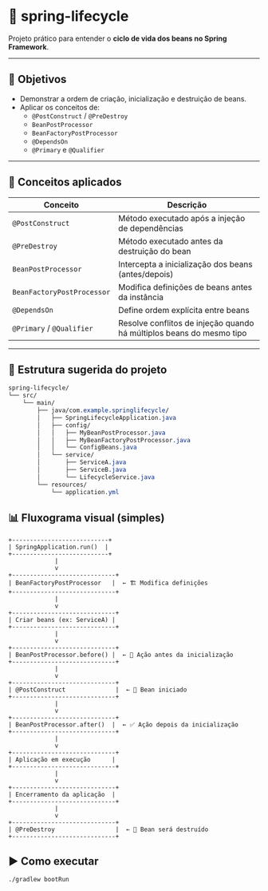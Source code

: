 # 🔄 spring-lifecycle

Projeto prático para entender o **ciclo de vida dos beans no Spring Framework**.

---

## 🎯 Objetivos

- Demonstrar a ordem de criação, inicialização e destruição de beans.
- Aplicar os conceitos de:
  - `@PostConstruct` / `@PreDestroy`
  - `BeanPostProcessor`
  - `BeanFactoryPostProcessor`
  - `@DependsOn`
  - `@Primary` e `@Qualifier`

---

## 🧠 Conceitos aplicados

| Conceito                    | Descrição                                                                 |
|----------------------------|---------------------------------------------------------------------------|
| `@PostConstruct`           | Método executado após a injeção de dependências                           |
| `@PreDestroy`              | Método executado antes da destruição do bean                              |
| `BeanPostProcessor`        | Intercepta a inicialização dos beans (antes/depois)                       |
| `BeanFactoryPostProcessor` | Modifica definições de beans antes da instância                           |
| `@DependsOn`               | Define ordem explícita entre beans                                        |
| `@Primary` / `@Qualifier`  | Resolve conflitos de injeção quando há múltiplos beans do mesmo tipo       |

---

## 📁 Estrutura sugerida do projeto

```css
spring-lifecycle/
└── src/
    └── main/
        ├── java/com.example.springlifecycle/
        │   ├── SpringLifecycleApplication.java
        │   ├── config/
        │   │   ├── MyBeanPostProcessor.java
        │   │   ├── MyBeanFactoryPostProcessor.java
        │   │   └── ConfigBeans.java
        │   └── service/
        │       ├── ServiceA.java
        │       ├── ServiceB.java
        │       └── LifecycleService.java
        └── resources/
            └── application.yml
```

## 📊 Fluxograma visual (simples)

```plaintext
+---------------------------+
| SpringApplication.run()  |
+---------------------------+
             |
             v
+-----------------------------+
| BeanFactoryPostProcessor   |  ← 🏗️ Modifica definições
+-----------------------------+
             |
             v
+-----------------------------+
| Criar beans (ex: ServiceA) |
+-----------------------------+
             |
             v
+-----------------------------+
| BeanPostProcessor.before() |  ← 🔧 Ação antes da inicialização
+-----------------------------+
             |
             v
+-----------------------------+
| @PostConstruct              |  ← 🚀 Bean iniciado
+-----------------------------+
             |
             v
+-----------------------------+
| BeanPostProcessor.after()  |  ← ✅ Ação depois da inicialização
+-----------------------------+
             |
             v
+-----------------------------+
| Aplicação em execução      |
+-----------------------------+
             |
             v
+-----------------------------+
| Encerramento da aplicação  |
+-----------------------------+
             |
             v
+-----------------------------+
| @PreDestroy                 |  ← 🧹 Bean será destruído
+-----------------------------+
```
## ▶️ Como executar
```bash
./gradlew bootRun
```

